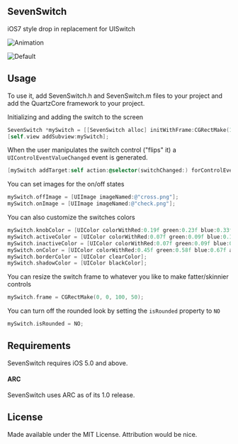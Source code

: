 ## SevenSwitch

iOS7 style drop in replacement for UISwitch

![Animation](https://raw.github.com/bvogelzang/SevenSwitch/master/ExampleImages/example.gif)

![Default](https://raw.github.com/bvogelzang/SevenSwitch/master/ExampleImages/example.png)

## Usage

To use it, add SevenSwitch.h and SevenSwitch.m files to your project and add the QuartzCore framework to your project.

Initializing and adding the switch to the screen

```objective-c
SevenSwitch *mySwitch = [[SevenSwitch alloc] initWithFrame:CGRectMake(10, 10, 50, 30)];
[self.view addSubview:mySwitch];
```

When the user manipulates the switch control ("flips" it) a `UIControlEventValueChanged` event is generated.

```objective-c
[mySwitch addTarget:self action:@selector(switchChanged:) forControlEvents:UIControlEventValueChanged];
```

You can set images for the on/off states

```objective-c
mySwitch.offImage = [UIImage imageNamed:@"cross.png"];
mySwitch.onImage = [UIImage imageNamed:@"check.png"];
```

You can also customize the switches colors

```objective-c
mySwitch.knobColor = [UIColor colorWithRed:0.19f green:0.23f blue:0.33f alpha:1.00f];
mySwitch.activeColor = [UIColor colorWithRed:0.07f green:0.09f blue:0.11f alpha:1.00f];
mySwitch.inactiveColor = [UIColor colorWithRed:0.07f green:0.09f blue:0.11f alpha:1.00f];
mySwitch.onColor = [UIColor colorWithRed:0.45f green:0.58f blue:0.67f alpha:1.00f];
mySwitch.borderColor = [UIColor clearColor];
mySwitch.shadowColor = [UIColor blackColor];
```

You can resize the switch frame to whatever you like to make fatter/skinnier controls

```objective-c
mySwitch.frame = CGRectMake(0, 0, 100, 50);
```

You can turn off the rounded look by setting the `isRounded` property to `NO`

```objective-c
mySwitch.isRounded = NO;
```

## Requirements

SevenSwitch requires iOS 5.0 and above.

#### ARC

SevenSwitch uses ARC as of its 1.0 release.

## License

Made available under the MIT License. Attribution would be nice.
